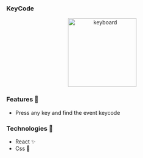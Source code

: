 ### KeyCode

<p  align="center">
<img  src="https://media.giphy.com/media/l2Je5RcqWOxKPZDYk/giphy.gif"  height="180" alt="keyboard">
</p>

### Features :unicorn: 
* Press any key and find the event keycode

### Technologies :mag_right:
* React :sparkles:
* Css :nail_care:
